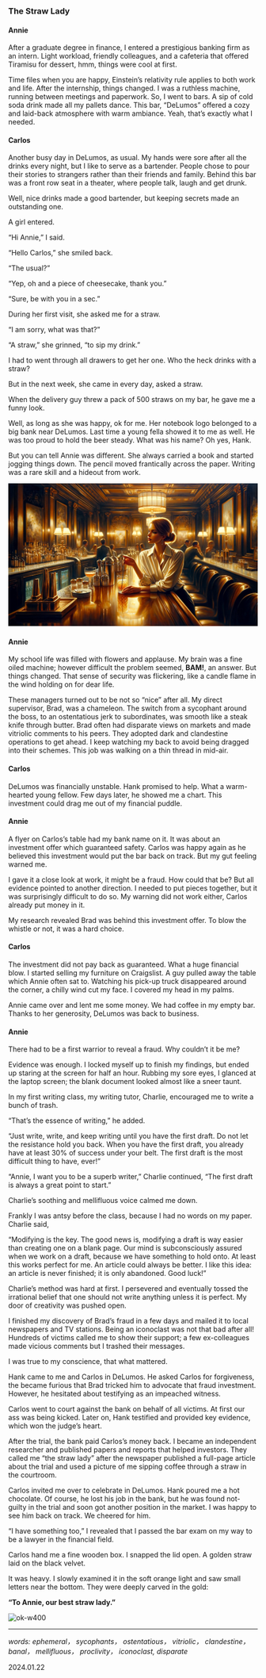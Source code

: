 
### The Straw Lady

#### Annie

After a graduate degree in finance, I entered a prestigious banking firm as an intern. Light workload, friendly colleagues, and a cafeteria that offered Tiramisu for dessert, hmm, things were cool at first.

Time files when you are happy, Einstein’s relativity rule applies to both work and life. After the internship, things changed. I was a ruthless machine, running between meetings and paperwork. 
So, I went to bars. A sip of cold soda drink made all my pallets dance. This bar, “DeLumos” offered a cozy and laid-back atmosphere with warm ambiance. Yeah, that’s exactly what I needed.

####  Carlos

Another busy day in DeLumos, as usual. My hands were sore after all the drinks every night, but I like to serve as a bartender. People chose to pour their stories to strangers rather than their friends and family. Behind this bar was a front row seat in a theater, where people talk, laugh and get drunk.

Well, nice drinks made a good bartender, but keeping secrets made an outstanding one. 

A girl entered.

“Hi Annie,” I said.

“Hello Carlos,” she smiled back. 

“The usual?”

“Yep, oh and a piece of cheesecake, thank you.”

“Sure, be with you in a sec.”

During her first visit, she asked me for a straw.

“I am sorry, what was that?” 

“A straw,” she grinned, “to sip my drink.”

I had to went through all drawers to get her one. Who the heck drinks with a straw?

But in the next week, she came in every day, asked a straw. 

When the delivery guy threw a pack of 500 straws on my bar, he gave me a funny look.

Well, as long as she was happy, ok for me. Her notebook logo belonged to a big bank near DeLumos. Last time a young fella showed it to me as well. He was too proud to hold the beer steady. What was his name? Oh yes, Hank.

But you can tell Annie was different. She always carried a book and started jogging things down. The pencil moved frantically across the paper. Writing was a rare skill and a hideout from work.

![ok-w400](images/Annie3.png)

#### Annie

My school life was filled with flowers and applause. My brain was a fine oiled machine; however difficult the problem seemed, **BAM!**, an answer. But things changed. That sense of security was flickering, like a candle flame in the wind holding on for dear life.

These managers turned out to be not so “nice” after all. My direct supervisor, Brad, was a chameleon. The switch from a sycophant around the boss, to an ostentatious jerk to subordinates, was smooth like a steak knife through butter.
Brad often had disparate views on markets and made vitriolic comments to his peers. They adopted dark and clandestine operations to get ahead. I keep watching my back to avoid being dragged into their schemes. This job was walking on a thin thread in mid-air.

#### Carlos

DeLumos was financially unstable. Hank promised to help. What a warm-hearted young fellow. Few days later, he showed me a chart. This investment could drag me out of my financial puddle. 

#### Annie 

A flyer on Carlos’s table had my bank name on it. It was about an investment offer which guaranteed safety. Carlos was happy again as he believed this investment would put the bar back on track. But my gut feeling warned me. 

I gave it a close look at work, it might be a fraud. How could that be? But all evidence pointed to another direction. I needed to put pieces together, but it was surprisingly difficult to do so. My warning did not work either, Carlos already put money in it.

My research revealed Brad was behind this investment offer. To blow the whistle or not, it was a hard choice.

#### Carlos
 
The investment did not pay back as guaranteed. What a huge financial blow. I started selling my furniture on Craigslist. A guy pulled away the table which Annie often sat to. Watching his pick-up truck disappeared around the corner, a chilly wind cut my face. I covered my head in my palms.

Annie came over and lent me some money. We had coffee in my empty bar. Thanks to her generosity, DeLumos was back to business.

#### Annie

There had to be a first warrior to reveal a fraud. Why couldn’t it be me?

Evidence was enough. I locked myself up to finish my findings, but ended up staring at the screen for half an hour. Rubbing my sore eyes, I glanced at the laptop screen; the blank document looked almost like a sneer taunt. 

In my first writing class, my writing tutor, Charlie, encouraged me to write a bunch of trash.

“That’s the essence of writing,” he added.

“Just write, write, and keep writing until you have the first draft. Do not let the resistance hold you back. When you have the first draft, you already have at least 30% of success under your belt. The first draft is the most difficult thing to have, ever!”

“Annie, I want you to be a superb writer,” Charlie continued, “The first draft is always a great point to start.”

Charlie’s soothing and mellifluous voice calmed me down. 

Frankly I was antsy before the class, because I had no words on my paper. Charlie said,

“Modifying is the key. The good news is, modifying a draft is way easier than creating one on a blank page. Our mind is subconsciously assured when we work on a draft, because we have something to hold onto. At least this works perfect for me. An article could always be better. I like this idea: an article is never finished; it is only abandoned. Good luck!”

Charlie’s method was hard at first. I persevered and eventually tossed the irrational belief that one should not write anything unless it is perfect. My door of creativity was pushed open.

I finished my discovery of Brad’s fraud in a few days and mailed it to local newspapers and TV stations. Being an iconoclast was not that bad after all! Hundreds of victims called me to show their support; a few ex-colleagues made vicious comments but I trashed their messages. 

I was true to my conscience, that what mattered.

Hank came to me and Carlos in DeLumos. He asked Carlos for forgiveness, the became furious that Brad tricked him to advocate that fraud investment. However, he hesitated about testifying as an impeached witness.

Carlos went to court against the bank on behalf of all victims. At first our ass was being kicked. Later on, Hank testified and provided key evidence, which won the judge’s heart.

After the trial, the bank paid Carlos’s money back. I became an independent researcher and published papers and reports that helped investors. They called me “the straw lady” after the newspaper published a full-page article about the trial and used a picture of me sipping coffee through a straw in the courtroom.

Carlos invited me over to celebrate in DeLumos. Hank poured me a hot chocolate. Of course, he lost his job in the bank, but he was found not-guilty in the trial and soon got another position in the market. I was happy to see him back on track. We cheered for him.

“I have something too,” I revealed that I passed the bar exam on my way to be a lawyer in the financial field.

Carlos hand me a fine wooden box. I snapped the lid open. A golden straw laid on the black velvet. 

It was heavy. I slowly examined it in the soft orange light and saw small letters near the bottom. They were deeply carved in the gold:

**“To Annie, our best straw lady.”**

![ok-w400](images/Annie.png)

---

*words: ephemeral， sycophants， ostentatious， vitriolic， clandestine， banal， mellifluous， proclivity， iconoclast, disparate* 

2024.01.22
